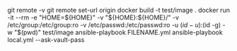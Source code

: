 git remote -v
git remote set-url origin <SSH GITHUB ADDRESS>
docker build -t test/image .
docker run -it --rm -e "HOME=${HOME}" -v "${HOME}:${HOME}/" -v /etc/group:/etc/group:ro -v /etc/passwd:/etc/passwd:ro -u $(id -u):$(id -g) -w "$(pwd)" test/image
ansible-playbook FILENAME.yml
ansible-playbook  local.yml --ask-vault-pass

